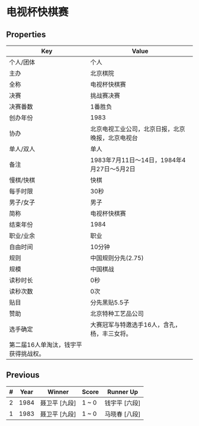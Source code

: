 # 电视杯快棋赛

## Properties

| Key | Value |
| --- | ----- |
| 个人/团体 | 个人 |
| 主办 | 北京棋院 |
| 全称 | 电视杯快棋赛 |
| 决赛 | 挑战赛决赛 |
| 决赛番数 | 1番胜负 |
| 创办年份 | 1983 |
| 协办 | 北京电视工业公司，北京日报，北京晚报，北京电视台 |
| 单人/双人 | 单人 |
| 备注 | 1983年7月11日～14日，1984年4月27日～5月2日 |
| 慢棋/快棋 | 快棋 |
| 每手时限 | 30秒 |
| 男子/女子 | 男子 |
| 简称 | 电视杯快棋赛 |
| 结束年份 | 1984 |
| 职业/业余 | 职业 |
| 自由时间 | 10分钟 |
| 规则 | 中国规则分先(2.75) |
| 规模 | 中国棋战 |
| 读秒时长 | 0秒 |
| 读秒次数 | 0次 |
| 贴目 | 分先黑贴5.5子 |
| 赞助 | 北京特种工艺品公司 |
| 选手确定 | 大赛冠军与特邀选手16人，含孔，杨，丰三女将。
第二届16人单淘汰，钱宇平获得挑战权。 |

## Previous

| # | Year | Winner | Score | Runner Up |
| --- | --- | --- | --- | --- |
| 2 | 1984 | 聂卫平 [九段] | 1 ~ 0 | 钱宇平 [六段] |
| 1 | 1983 | 聂卫平 [九段] | 1 ~ 0 | 马晓春 [八段] |

